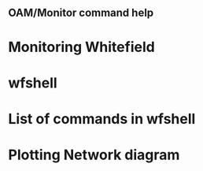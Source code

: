 ## OAM/Monitor command help

# Monitoring Whitefield

# wfshell

# List of commands in wfshell

# Plotting Network diagram
